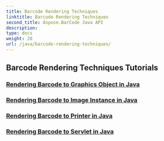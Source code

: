 ```yaml
---
title: Barcode Rendering Techniques
linktitle: Barcode Rendering Techniques
second_title: Aspose.BarCode Java API
description: 
type: docs
weight: 28
url: /java/barcode-rendering-techniques/
---
```


## Barcode Rendering Techniques Tutorials
### [Rendering Barcode to Graphics Object in Java](./rendering-barcode-graphics-object/)
### [Rendering Barcode to Image Instance in Java](./rendering-barcode-image-instance/)
### [Rendering Barcode to Printer in Java](./rendering-barcode-printer/)
### [Rendering Barcode to Servlet in Java](./rendering-barcode-servlet/)